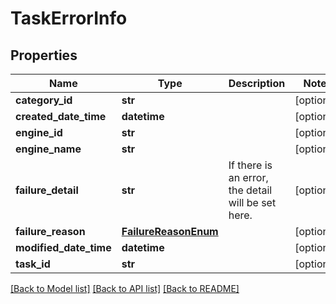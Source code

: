 # TaskErrorInfo

## Properties
Name | Type | Description | Notes
------------ | ------------- | ------------- | -------------
**category_id** | **str** |  | [optional] 
**created_date_time** | **datetime** |  | [optional] 
**engine_id** | **str** |  | [optional] 
**engine_name** | **str** |  | [optional] 
**failure_detail** | **str** | If there is an error, the detail will be set here. | [optional] 
**failure_reason** | [**FailureReasonEnum**](FailureReasonEnum.md) |  | [optional] 
**modified_date_time** | **datetime** |  | [optional] 
**task_id** | **str** |  | [optional] 

[[Back to Model list]](../README.md#documentation-for-models) [[Back to API list]](../README.md#documentation-for-api-endpoints) [[Back to README]](../README.md)


